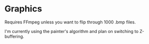 # Graphics

Requires FFmpeg unless you want to flip through 1000 .bmp files.

I'm currently using the painter's algorithm and plan on switching to Z-buffering.
